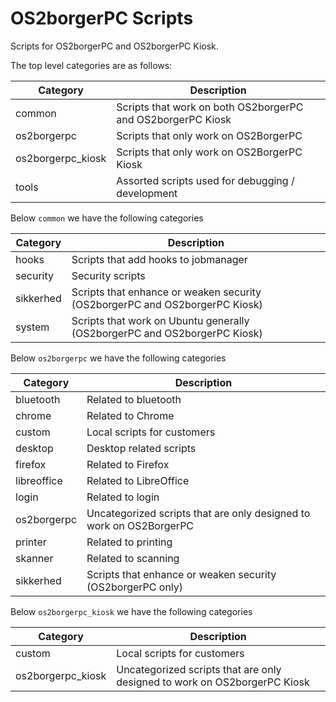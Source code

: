 # OS2borgerPC Scripts

Scripts for OS2borgerPC and OS2borgerPC Kiosk.

The top level categories are as follows:

| Category          | Description                                                                |
| ------------------| ---------------------------------------------------------------------------|
| common            | Scripts that work on both OS2borgerPC and OS2borgerPC Kiosk                |
| os2borgerpc       | Scripts that only work on OS2BorgerPC                                      |
| os2borgerpc_kiosk | Scripts that only work on OS2BorgerPC Kiosk                                |
| tools             | Assorted scripts used for debugging / development                          |

Below `common` we have the following categories


| Category          | Description                                                                 |
| ------------------| ----------------------------------------------------------------------------|
| hooks             | Scripts that add hooks to jobmanager                                        |
| security          | Security scripts                                                            |
| sikkerhed         | Scripts that enhance or weaken security (OS2borgerPC and OS2borgerPC Kiosk) |
| system            | Scripts that work on Ubuntu generally (OS2borgerPC and OS2borgerPC Kiosk)   |

Below `os2borgerpc` we have the following categories

| Category      | Description                                                                |
| ------------- | ---------------------------------------------------------------------------|
| bluetooth     | Related to bluetooth                                                       |
| chrome        | Related to Chrome                                                          |
| custom        | Local scripts for customers                                                |
| desktop       | Desktop related scripts                                                    |
| firefox       | Related to Firefox                                                         |
| libreoffice   | Related to LibreOffice                                                     |
| login         | Related to login                                                           |
| os2borgerpc   | Uncategorized scripts that are only designed to work on OS2BorgerPC        |
| printer       | Related to printing                                                        |
| skanner       | Related to scanning                                                        |
| sikkerhed     | Scripts that enhance or weaken security (OS2borgerPC only)                 |

Below `os2borgerpc_kiosk` we have the following categories

| Category          | Description                                                                |
| ------------------| ---------------------------------------------------------------------------|
| custom            | Local scripts for customers                                                |
| os2borgerpc_kiosk | Uncategorized scripts that are only designed to work on OS2borgerPC Kiosk  |
